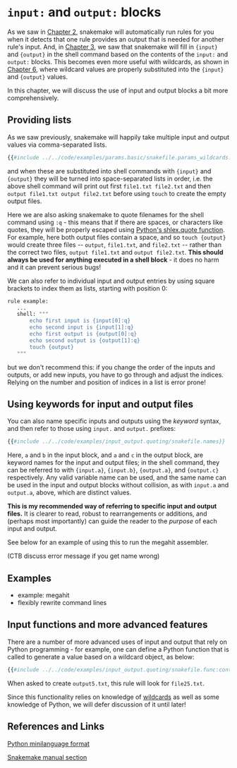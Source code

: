 # `input:` and `output:` blocks

As we saw in [Chapter 2](../chapter_2.md), snakemake will automatically
run rules for you when it detects that one rule provides an output
that is needed for another rule's input. And, in
[Chapter 3](../chapter_3.md), we saw that snakemake will fill in `{input}`
and `{output}` in the shell command based on the contents of the
`input:` and `output:` blocks. This becomes even more useful
with wildcards, as shown in [Chapter 6](../chapter_6.md), where wildcard
values are properly substituted into the `{input}` and `{output}` values.

In this chapter, we will discuss the use of input and output blocks
a bit more comprehensively.

## Providing lists

As we saw previously, snakemake will happily take multiple input and
output values via comma-separated lists.

```python
{{#include ../../code/examples/params.basic/snakefile.params_wildcards.3}}
```

and when these are substituted into shell commands with `{input}` and
`{output}` they will be turned into space-separated lists in order,
i.e. the above shell command will print out first `file1.txt
file2.txt` and then `output file1.txt output file2.txt` before using `touch` to
create the empty output files.

Here we are also asking snakemake to quote filenames for the shell
command using `:q` - this means that if there are spaces, or
characters like quotes, they will be properly escaped using
[Python's shlex.quote function](https://docs.python.org/3/library/shlex.html#shlex.quote).
For example, here both output files contain a space, and so `touch
{output}` would create three files -- `output`, `file1.txt`, and
`file2.txt` -- rather than the correct two files, `output file1.txt`
and `output file2.txt`.  **This should always be used for anything
executed in a shell block** - it does no harm and it can prevent
serious bugs!

We can also refer to individual input and output entries by using
square brackets to index them as lists, starting with position 0:

```python
rule example:
   ...
   shell: """
       echo first input is {input[0]:q}
       echo second input is {input[1]:q}
       echo first output is {output[0]:q}
       echo second output is {output[1]:q}
       touch {output}
   """
```

but we don't recommend this: if you change the order of the inputs and
outputs, or add new inputs, you have to go through and adjust the
indices.  Relying on the number and position of indices in a list is
error prone!

## Using keywords for input and output files

You can also name specific inputs and outputs using the _keyword_
syntax, and then refer to those using `input.` and `output.` prefixes:
```python
{{#include ../../code/examples/input_output.quoting/snakefile.names}}
```

Here, `a` and `b` in the input block, and `a` and `c` in the output block,
are keyword names for the input and output files; in the shell command,
they can be referred to with `{input.a}`, `{input.b}`, `{output.a}`, and
`{output.c}` respectively. Any valid variable name can be used, and the
same name can be used in the input and output blocks without collision,
as with `input.a` and `output.a`, above, which are distinct values.

**This is my recommended way of referring to specific input and output
files.** It is clearer to read, robust to rearrangements or additions, and
(perhaps most importantly) can guide the reader to the _purpose_ of each
input and output.

See below for an example of using this to run the megahit assembler.

(CTB discuss error message if you get name wrong)

## Examples

- example: megahit
- flexibly rewrite command lines

## Input functions and more advanced features

There are a number of more advanced uses of input and output that rely
on Python programming - for example, one can define a Python function
that is called to generate a value based on a wildcard object, as below:

```python
{{#include ../../code/examples/input_output.quoting/snakefile.func:content}}
```

When asked to create `output5.txt`, this rule will look for
`file25.txt`.

Since this functionality relies on knowledge of
[wildcards](wildcards.md) as well as some knowledge of Python, we will
defer discussion of it until later!

## References and Links

[Python minilanguage format](https://docs.python.org/3/library/string.html#formatspec)

[Snakemake manual section](https://snakemake.readthedocs.io/en/stable/snakefiles/rules.html#snakefiles-and-rules)
